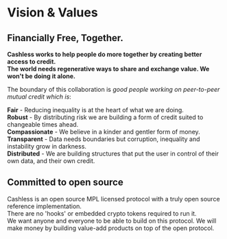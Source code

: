 # Vision & Values

## Financially Free, Together.

**Cashless works to help people do more together by creating better access to credit.  
The world needs regenerative ways to share and exchange value. We won't be doing it alone.**

The boundary of this collaboration is _good people working on peer-to-peer mutual credit which is_:

**Fair** - Reducing inequality is at the heart of what we are doing.  
**Robust** - By distributing risk we are building a form of credit suited to changeable times ahead.  
**Compassionate** - We believe in a kinder and gentler form of money.  
**Transparent** - Data needs boundaries but corruption, inequality and instability grow in darkness.  
**Distributed** - We are building structures that put the user in control of their own data, and their own credit.

## Committed to open source

Cashless is an open source MPL licensed protocol with a truly open source reference implementation.  
There are no 'hooks' or embedded crypto tokens required to run it.  
We want anyone and everyone to be able to build on this protocol. We will make money by building value-add products on top of the open protocol.

